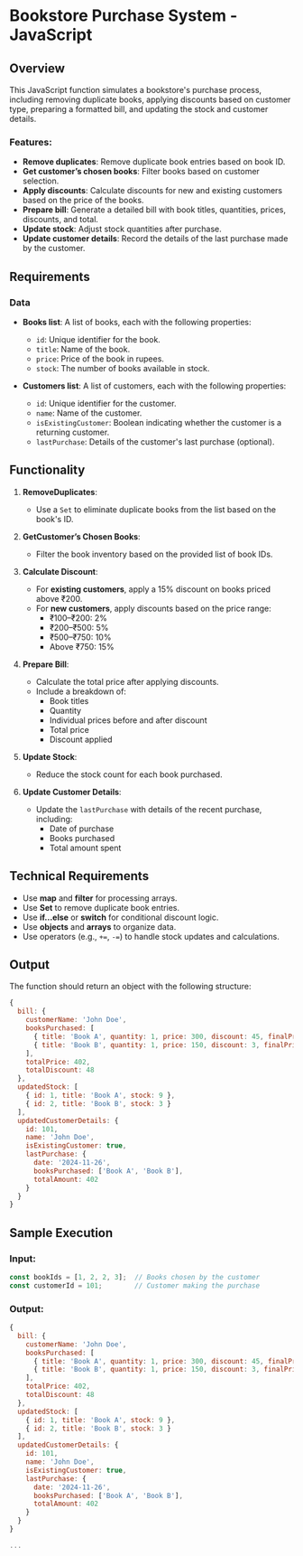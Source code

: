 
# Bookstore Purchase System - JavaScript 

## Overview
This JavaScript function simulates a bookstore's purchase process, including removing duplicate books, applying discounts based on customer type, preparing a formatted bill, and updating the stock and customer details.

### Features:
- **Remove duplicates**: Remove duplicate book entries based on book ID.
- **Get customer’s chosen books**: Filter books based on customer selection.
- **Apply discounts**: Calculate discounts for new and existing customers based on the price of the books.
- **Prepare bill**: Generate a detailed bill with book titles, quantities, prices, discounts, and total.
- **Update stock**: Adjust stock quantities after purchase.
- **Update customer details**: Record the details of the last purchase made by the customer.


## Requirements

### Data
- **Books list**: A list of books, each with the following properties:
  - `id`: Unique identifier for the book.
  - `title`: Name of the book.
  - `price`: Price of the book in rupees.
  - `stock`: The number of books available in stock.

- **Customers list**: A list of customers, each with the following properties:
  - `id`: Unique identifier for the customer.
  - `name`: Name of the customer.
  - `isExistingCustomer`: Boolean indicating whether the customer is a returning customer.
  - `lastPurchase`: Details of the customer's last purchase (optional).


## Functionality

1. **RemoveDuplicates**:
   - Use a `Set` to eliminate duplicate books from the list based on the book's ID.

2. **GetCustomer’s Chosen Books**:
   - Filter the book inventory based on the provided list of book IDs.

3. **Calculate Discount**:
   - For **existing customers**, apply a 15% discount on books priced above ₹200.
   - For **new customers**, apply discounts based on the price range:
     - ₹100–₹200: 2%
     - ₹200–₹500: 5%
     - ₹500–₹750: 10%
     - Above ₹750: 15%

4. **Prepare Bill**:
   - Calculate the total price after applying discounts.
   - Include a breakdown of:
     - Book titles
     - Quantity
     - Individual prices before and after discount
     - Total price
     - Discount applied

5. **Update Stock**:
   - Reduce the stock count for each book purchased.

6. **Update Customer Details**:
   - Update the `lastPurchase` with details of the recent purchase, including:
     - Date of purchase
     - Books purchased
     - Total amount spent


## Technical Requirements

- Use **map** and **filter** for processing arrays.
- Use **Set** to remove duplicate book entries.
- Use **if...else** or **switch** for conditional discount logic.
- Use **objects** and **arrays** to organize data.
- Use operators (e.g., `+=`, `-=`) to handle stock updates and calculations.


## Output

The function should return an object with the following structure:

```javascript
{
  bill: {
    customerName: 'John Doe',
    booksPurchased: [
      { title: 'Book A', quantity: 1, price: 300, discount: 45, finalPrice: 255 },
      { title: 'Book B', quantity: 1, price: 150, discount: 3, finalPrice: 147 }
    ],
    totalPrice: 402,
    totalDiscount: 48
  },
  updatedStock: [
    { id: 1, title: 'Book A', stock: 9 },
    { id: 2, title: 'Book B', stock: 3 }
  ],
  updatedCustomerDetails: {
    id: 101,
    name: 'John Doe',
    isExistingCustomer: true,
    lastPurchase: {
      date: '2024-11-26',
      booksPurchased: ['Book A', 'Book B'],
      totalAmount: 402
    }
  }
}
```



## Sample Execution

### Input:
```javascript
const bookIds = [1, 2, 2, 3];  // Books chosen by the customer
const customerId = 101;        // Customer making the purchase
```

### Output:
```javascript
{
  bill: {
    customerName: 'John Doe',
    booksPurchased: [
      { title: 'Book A', quantity: 1, price: 300, discount: 45, finalPrice: 255 },
      { title: 'Book B', quantity: 1, price: 150, discount: 3, finalPrice: 147 }
    ],
    totalPrice: 402,
    totalDiscount: 48
  },
  updatedStock: [
    { id: 1, title: 'Book A', stock: 9 },
    { id: 2, title: 'Book B', stock: 3 }
  ],
  updatedCustomerDetails: {
    id: 101,
    name: 'John Doe',
    isExistingCustomer: true,
    lastPurchase: {
      date: '2024-11-26',
      booksPurchased: ['Book A', 'Book B'],
      totalAmount: 402
    }
  }
}

...







